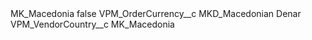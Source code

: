 <?xml version="1.0" encoding="UTF-8"?>
<CustomMetadata xmlns="http://soap.sforce.com/2006/04/metadata" xmlns:xsi="http://www.w3.org/2001/XMLSchema-instance" xmlns:xsd="http://www.w3.org/2001/XMLSchema">
    <label>MK_Macedonia</label>
    <protected>false</protected>
    <values>
        <field>VPM_OrderCurrency__c</field>
        <value xsi:type="xsd:string">MKD_Macedonian Denar</value>
    </values>
    <values>
        <field>VPM_VendorCountry__c</field>
        <value xsi:type="xsd:string">MK_Macedonia</value>
    </values>
</CustomMetadata>
